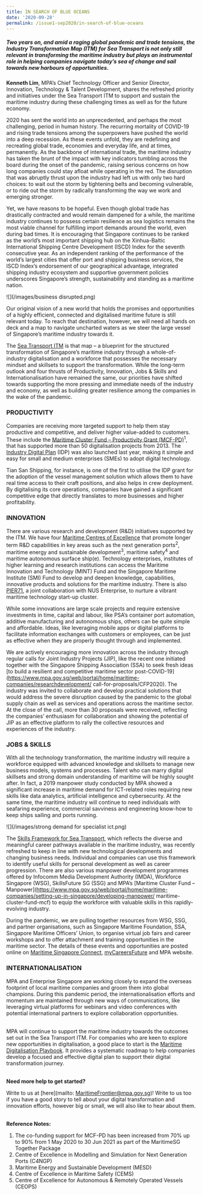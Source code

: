 ```yaml
---
title: IN SEARCH OF BLUE OCEANS
date: '2020-09-28'
permalink: /issue1-sep2020/in-search-of-blue-oceans
---
```

##### **Two years on, and amid a raging global pandemic and trade tensions, the Industry Transformation Map (ITM) for Sea Transport is not only still relevant in transforming the maritime industry but plays an instrumental role in helping companies navigate today’s sea of change and sail towards new harbours of opportunities.**

**Kenneth Lim**, MPA’s Chief Technology Officer and Senior Director, Innovation, Technology & Talent Development, shares the refreshed priority and initiatives under the Sea Transport ITM to support and sustain the maritime industry during these challenging times as well as for the future economy. 

2020 has sent the world into an unprecedented, and perhaps the most challenging, period in human history. The recurring mortality of COVID-19 and rising trade tensions among the superpowers have pushed the world into a deep recession. As these events unfold, they are redefining and recreating global trade, economies and everyday life, and
at times, permanently. As the backbone of international trade, the maritime industry has taken the brunt of the impact with key indicators tumbling across the board during the
onset of the pandemic, raising serious concerns on how long companies could stay afloat while operating in the red. The disruption that was abruptly thrust upon the industry had left us with only two hard choices: to wait out the storm by tightening belts and becoming
vulnerable, or to ride out the storm by radically transforming the way we work and emerging stronger.

Yet, we have reasons to be hopeful. Even though global trade has drastically contracted and would remain dampened for a while, the maritime industry continues to possess certain resilience as sea logistics remains the most viable channel for fulfilling import demands around the world, even during bad times. It is encouraging that Singapore
continues to be ranked as the world’s most important shipping hub on the Xinhua-Baltic International Shipping Centre Development (ISCD) Index for the seventh consecutive year. As an independent ranking of the performance of the world’s largest cities that offer port and shipping business services, the ISCD Index’s endorsement of our geographical
advantage, integrated shipping industry ecosystem and supportive government policies underscores Singapore’s strength, sustainability and standing as a maritime nation.

![](/images/business disrupted.png)

Our original vision of a new world that holds the promises and opportunities of a highly efficient, connected and digitalised maritime future is still relevant today. To reach that destination, however, we will need all hands on deck and a map to navigate uncharted waters as we steer the large vessel of Singapore’s maritime industry towards it.

The [Sea Transport ITM](https://www.mpa.gov.sg/web/portal/home/maritime-singapore/industrytransformation) is that map – a blueprint for the structured transformation of Singapore’s maritime industry through a whole-of-industry digitalisation and a workforce that possesses the necessary mindset and skillsets to support the transformation. While the long-term outlook and four thrusts of Productivity, Innovation, Jobs & Skills and Internationalisation have remained the same, our priorities have shifted towards  supporting the more pressing and immediate needs of the industry and economy, as well as building greater resilience among the companies in the wake of the pandemic.

### PRODUCTIVITY
Companies are receiving more targeted support to help them stay productive and competitive, and deliver higher value-added to customers. These include the [Maritime Cluster Fund – Productivity Grant (MCF-PD)](https://www.mpa.gov.sg/web/portal/home/maritime-companies/setting-up-in-singapore/developing-manpower/maritime-cluster-fund-mcf)<sup>1</sup>, that has supported more than 50 digitalisation projects from 2013. The [Industry Digital Plan](https://www.mpa.gov.sg/web/portal/home/maritime-companies/research-development/industry-digital-plan) (IDP) was also launched last year, making it simple and easy for small and medium enterprises (SMEs) to adopt digital technology.

Tian San Shipping, for instance, is one of the first to utilise the IDP grant for the adoption of the vessel management solution which allows them to have real time access to their craft positions, and also helps in crew deployment. By digitalising its core operations,
companies have gained a significant competitive edge that directly translates to more businesses and higher profitability.

### INNOVATION
There are various research and development (R&D) initiatives supported by the ITM. We have four [Maritime Centres of Excellence](https://www.maritimeinstitute.sg/Programmes-Initiatives?tabs=smicoe#tabs2) that promote longer term R&D capabilities in key areas such as the next generation ports<sup>2</sup>, maritime energy and sustainable development<sup>3</sup>, maritime safety<sup>4</sup> and maritime autonomous surface ship(e). Technology enterprises, institutes of higher learning and research institutions can access the Maritime Innovation and Technology (MINT) Fund and the Singapore Maritime Institute (SMI) Fund to develop and deepen knowledge, capabilities, innovative products and solutions for the maritime industry. There is also [PIER71](https://www.pier71.sg/), a joint collaboration with NUS Enterprise, to nurture a vibrant maritime technology start-up cluster.

While some innovations are large scale projects and require extensive investments in time, capital and labour, like PSA’s container port automation, additive manufacturing and autonomous ships, others can be quite simple and affordable. Ideas, like leveraging mobile apps or digital platforms to facilitate information exchanges with customers or
employees, can be just as effective when they are properly thought through and
implemented. 

We are actively encouraging more innovation across the industry through regular calls for Joint Industry Projects (JIP), like the recent one initiated together with the Singapore Shipping Association (SSA) to seek fresh ideas [to build a resilient and competitive maritime sector post-COVID-19](https://www.mpa.gov.sg/web/portal/home/maritime-companies/researchdevelopment/ call-for-proposals/CFP2020). The industry was invited to collaborate and develop practical solutions that would address the severe disruption caused by the pandemic to the global supply chain as well as services and operations across the maritime sector. At the close of the call, more than 30 proposals were received, reflecting the companies’ enthusiasm for collaboration and showing the potential of JIP as an effective platform to rally the collective resources and experiences of the industry.

### JOBS & SKILLS
With all the technology transformation, the maritime industry will require a workforce
equipped with advanced knowledge and skillsets to manage new business models, systems and processes. Talent who can marry digital skillsets and strong domain understanding of maritime will be highly sought after. In fact, a 2019 manpower study conducted by MPA showed a significant increase in maritime demand for ICT-related roles requiring new skills like data analytics, artificial intelligence and cybersecurity. At the same time, the maritime industry will continue to need individuals with seafaring experience, commercial savviness and engineering know-how to keep ships sailing and
ports running.

![](/images/strong demand for specialist ict.png)

The [Skills Framework for Sea Transport](https://www.skillsfuture.sg/skills-framework/sea-transport), which reflects the diverse and meaningful career pathways available in the maritime industry, was recently refreshed to keep in line
with new technological developments and changing business needs. Individual and companies can use this framework to identify useful skills for personal development as well as career progression. There are also various manpower development programmes offered by Infocomm Media Development Authority (IMDA), Workforce Singapore (WSG), SkillsFuture SG (SSG) and MPA’s [Maritime Cluster Fund – Manpower](https://www.mpa.gov.sg/web/portal/home/maritime-companies/setting-up-in-singapore/developing-manpower/ maritime-cluster-fund-mcf)
to equip the workforce with valuable skills in this rapidly-evolving industry.

During the pandemic, we are pulling together resources from WSG, SSG, and partner organisations, such as Singapore Maritime Foundation, SSA, Singapore Maritime Officers’ Union, to organise virtual job fairs and career workshops and to offer attachment and training opportunities in the maritime sector. The details of these events and opportunities are posted online on [Maritime Singapore Connect](https://www.maritimesgconnect.com/), [myCareersFuture](https://www.wsg.gov.sg/SGUnitedTraineeships-Trainees.html) and MPA website.

### INTERNATIONALISATION

MPA and Enterprise Singapore are working closely to expand the overseas footprint of local maritime companies and groom them into global champions. During this pandemic period, the internationalisation efforts and momentum are maintained through new
ways of communications, like leveraging virtual platforms for webinars and video conferences with potential international partners to explore collaboration opportunities.

\
MPA will continue to support the maritime industry towards the outcomes set out in the Sea Transport ITM. For companies who are keen to explore new opportunities in digitalisation, a good place to start is the [Maritime Digitalisation Playbook](https://www.mpa.gov.sg/web/portal/home/maritime-companies/research-development/maritime-digitalisationplaybook). It provides a systematic roadmap to help companies develop a focused and effective digital plan to support their digital transformation journey.

\
**Need more help to get started?** 

Write to us at [here](mailto: MaritimeFrontier@mpa.gov.sg)! Write to us too if you have a good story to tell about your digital transformation and innovation efforts, however big or small, we will also like to hear about them.

\
**Reference Notes:**
1. The co-funding support for MCF-PD has been increased from 70% up to 90% from 1 May 2020 to 30 Jun 2021 as part of the MaritimeSG Together Package
2. Centre of Excellence in Modelling and Simulation for Next Generation Ports (C4NGP)
3. Maritime Energy and Sustainable Development (MESD)
4. Centre of Excellence in Maritime Safety (CEMS) 
5. Centre of Excellence for Autonomous & Remotely Operated Vessels (CEOPS)